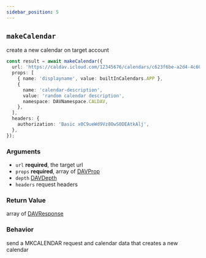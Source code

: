 ```yaml
---
sidebar_position: 5
---
```


## `makeCalendar`

create a new calendar on target account

```ts
const result = await makeCalendar({
  url: 'https://caldav.icloud.com/12345676/calendars/c623f6be-a2d4-4c60-932a-043e67025dde/',
  props: [
    { name: 'displayname', value: builtInCalendars.APP },
    {
      name: 'calendar-description',
      value: 'random calendar description',
      namespace: DAVNamespace.CALDAV,
    },
  ],
  headers: {
    authorization: 'Basic x0C9ueWd9Vz8OwS0DEAtkAlj',
  },
});
```

### Arguments

- `url` **required**, the target url
- `props` **required**, array of [DAVProp](../types/DAVProp.md)
- `depth` [DAVDepth](../types/DAVDepth.md)
- `headers` request headers

### Return Value

array of [DAVResponse](../types/DAVResponse.md)

### Behavior

send a MKCALENDAR request and calendar data that creates a new calendar
